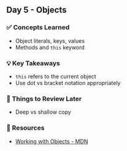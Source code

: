 ## Day 5 - Objects

### ✅ Concepts Learned
- Object literals, keys, values
- Methods and `this` keyword

### 💡 Key Takeaways
- `this` refers to the current object
- Use dot vs bracket notation appropriately

### 🤔 Things to Review Later
- Deep vs shallow copy

### 📌 Resources
- [Working with Objects - MDN](https://developer.mozilla.org/en-US/docs/Web/JavaScript/Guide/Working_with_Objects)
